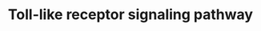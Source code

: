 ---
annotations:
- id: PW:0000814
  parent: signaling pathway
  type: Pathway Ontology
  value: Toll-like receptor signaling pathway
authors:
- MaintBot
- Ddigles
- Egonw
description: ''
last-edited: 2013-10-27
organisms:
- Rattus norvegicus
redirect_from:
- /index.php/Pathway:WP1309
- /instance/WP1309
revision: null
schema-jsonld:
- '@context': https://schema.org/
  '@id': https://wikipathways.github.io/pathways/WP1309.html
  '@type': Dataset
  creator:
    '@type': Organization
    name: WikiPathways
  description: ''
  keywords:
  - Akt1
  - Akt2
  - Akt3
  - CCL3
  - Casp8
  - Ccl4
  - Ccl5
  - Cd14
  - Cd40
  - Cd80
  - Cd86
  - Chuk
  - Cxcl10
  - Cxcl11
  - Cxcl9
  - Fadd
  - Fos
  - IFNA1
  - IFNA10
  - IFNA13
  - IFNA14
  - IFNA16
  - IFNA17
  - IFNA2
  - IFNA21
  - IFNA4
  - IFNA5
  - IFNA6
  - IFNA7
  - IFNA8
  - IFNAR2
  - IL8
  - Ifnar1
  - Ifnb1
  - Ikbkb
  - Ikbke
  - Ikbkg
  - Il12a
  - Il12b
  - Il1b
  - Il6
  - Imidazoquinolin
  - Irak1
  - Irak4
  - Irf3
  - Irf5
  - Irf7
  - Jun
  - LY96
  - Lbp
  - MAP3K7IP1
  - Map2k1
  - Map2k2
  - Map2k3
  - Map2k4
  - Map2k6
  - Map2k7
  - Map3k7
  - Map3k7ip2
  - Map3k8
  - Mapk1
  - Mapk10
  - Mapk11
  - Mapk12
  - Mapk13
  - Mapk14
  - Mapk3
  - Mapk8
  - Mapk9
  - Myd88
  - Nfkb1
  - Nfkb2
  - Nfkbia
  - PIK3CA
  - Pik3cb
  - Pik3cd
  - Pik3cg
  - Pik3r1
  - Pik3r2
  - Pik3r3
  - Pik3r5
  - Rac1
  - Rela
  - Ripk1
  - Spp1
  - Stat1
  - TICAM1
  - TLR1
  - TLR8
  - TLR9
  - Tbk1
  - Ticam2
  - Tirap
  - Tlr2
  - Tlr3
  - Tlr4
  - Tlr5
  - Tlr6
  - Tlr7
  - Tnf
  - Tollip
  - Traf3
  - Traf6
  license: CC0
  name: Toll-like receptor signaling pathway
seo: CreativeWork
title: Toll-like receptor signaling pathway
wpid: WP1309
---